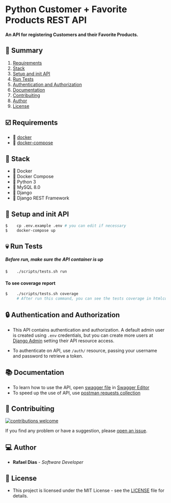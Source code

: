 # Python Customer + Favorite Products REST API

#### An API for registering Customers and their Favorite Products.

## :bookmark: Summary
1. [Requirements](#ballot_box_with_check-requirements)
2. [Stack](#open_file_folder-stack)
3. [Setup and init API](#rocket-setup-and-init-api)
4. [Run Tests](#skull-run-tests)
5. [Authentication and Authorization](#lock-authentication-and-authorization)
6. [Documentation](#books-documentation)
7. [Contribuiting](#wrench-contribuiting)
8. [Author](#computer-author)
9. [License](#pencil-license)

## :ballot_box_with_check: Requirements
- :whale: [docker](https://www.docker.com/get-started)
- :octopus: [docker-compose](https://docs.docker.com/compose/install/)

## :open_file_folder: Stack
- :whale: Docker
- :octopus: Docker Compose
- :snake: Python 3
- :dolphin: MySQL 8.0
- :rocket: Django
- :gift: Django REST Framework

## :rocket: Setup and init API
```sh
$    cp .env.example .env # you can edit if necessary
$    docker-compose up
```

## :skull: Run Tests
##### Before run, make sure the API container is up
```sh
$    ./scripts/tests.sh run
```

#### To see coverage report
```sh
$    ./scripts/tests.sh coverage
     # After run this command, you can see the tests coverage in htmlcov/ folder
```

## :lock: Authentication and Authorization
- This API contains authentication and authorization. A default admin user is created using `.env` credentials, but you can create more users at [Django Admin](http://0.0.0.0:8000/admin/auth/user/) setting their API resource access.

- To authenticate on API, use `/auth/` resource, passing your username and password to retrieve a token.

## :books: Documentation
- To learn how to use the API, open [swagger file](docs/swagger.yml) in [Swagger Editor](https://editor.swagger.io)
- To speed up the use of API, use [postman requests collection](docs/api_doc.postman_collection.json)

## :wrench: Contribuiting
[![contributions welcome](https://img.shields.io/badge/contributions-welcome-brightgreen.svg?style=flat)](https://github.com/rafaeldias98/python-customer-api/issues/new)

If you find any problem or have a suggestion, please [open an issue](https://github.com/rafaeldias98/python-customer-api/issues/new).

## :computer: Author

* **Rafael Dias** - *Software Developer*

## :pencil: License

- This project is licensed under the MIT License - see the [LICENSE](LICENSE) file for details.
